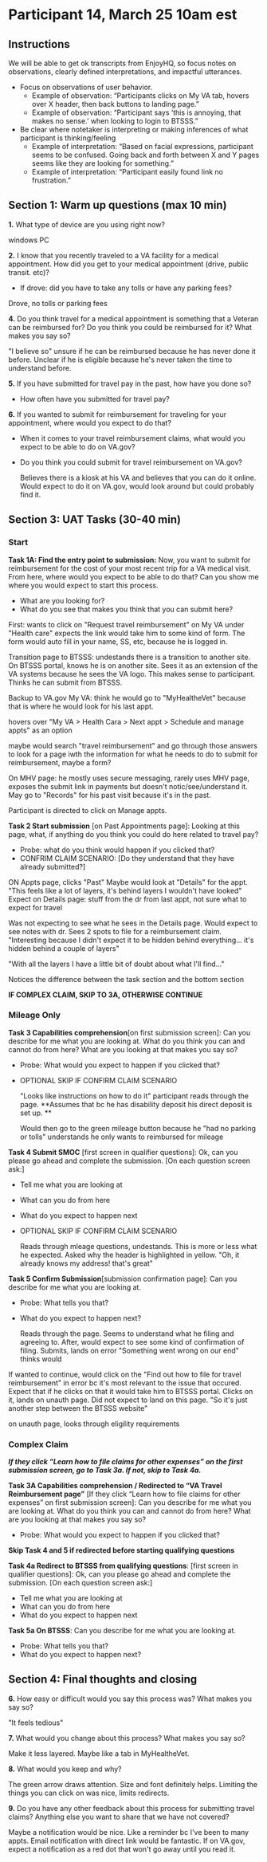 # **Participant 14, March 25 10am est**


## **Instructions**

We will be able to get ok transcripts from EnjoyHQ, so focus notes on observations, clearly defined interpretations, and impactful utterances.



* Focus on observations of user behavior.
    * Example of observation: “Participants clicks on My VA tab, hovers over X header, then back buttons to landing page.”
    * Example of observation: “Participant says ‘this is annoying, that makes no sense.’ when looking to login to BTSSS.”
* Be clear where notetaker is interpreting or making inferences of what participant is thinking/feeling
    * Example of interpretation: “Based on facial expressions, participant seems to be confused. Going back and forth between X and Y pages seems like they are looking for something.”
    * Example of interpretation: “Participant easily found link no frustration.”

## **Section 1: Warm up questions (max 10 min)**

**1.** What type of device are you using right now?

windows PC 
   
**2.** I know that you recently traveled to a VA facility for a medical appointment.  How did you get to your medical appointment (drive, public transit. etc)? 
  -  If drove: did you have to take any tolls or have any parking fees?

Drove, no tolls or parking fees 
   
**4.** Do you think travel for a medical appointment is something that a Veteran can be reimbursed for? Do you think you could be reimbursed for it? What makes you say so?

"I believe so" unsure if he can be reimbursed because he has never done it before.  Unclear if he is eligible because he's never taken the time to understand before.
   
**5.** If you have submitted for travel pay in the past, how have you done so?
  - How often have you submitted for travel pay?
   
**6.** If you wanted to submit for reimbursement for traveling for your appointment, where would you expect to do that?
  - When it comes to your travel reimbursement claims, what would you expect to be able to do on VA.gov?
  - Do you think you could submit for travel reimbursement on VA.gov?

    Believes there is a kiosk at his VA and believes that you can do it online.  Would expect to do it on VA.gov, would look around but could probably find it.


## **Section 3: UAT Tasks (30-40 min)**


### Start 

**Task 1A: Find the entry point to submission:** Now, you want to submit for reimbursement for the cost of your most recent trip for a VA medical visit.  From here, where would you expect to be able to do that?  Can you show me where you would expect to start this process.
- What are you looking for?
- What do you see that makes you think that you can submit here?

First: wants to click on "Request travel reimbursement" on My VA under "Health care" expects the link would take him to some kind of form.  The form would auto fill in your name, SS, etc, because he is logged in.

Transition page to BTSSS: undestands there is a transition to another site.  On BTSSS portal, knows he is on another site.  Sees it as an extension of the VA systems because he sees the VA logo.  This makes sense to participant.  Thinks he can submit from BTSSS.

Backup to VA.gov My VA: think he would go to "MyHealtheVet" because that is where he would look for his last appt.  

hovers over "My VA > Health Cara > Next appt > Schedule and manage appts" as an option 

maybe would search "travel reimbursement" and go through those answers to look for a page iwth the information for what he needs to do to submit for reimbursement, maybe a form? 

On MHV page: he mostly uses secure messaging, rarely uses MHV page, exposes the submit link in payments but doesn't notic/see/understand it.  May go to "Records" for his past visit because it's in the past.     

Participant is directed to click on Manage appts.
 

**Task 2 Start submission** [on Past Appointments page]: Looking at this page, what, if anything do you think you could do here related to travel pay?
- Probe: what do you think would happen if you clicked that?
- CONFRIM CLAIM SCENARIO: [Do they understand that  they have already submitted?] 

ON Appts page, clicks "Past" Maybe would look at "Details" for the appt.  "This feels like a lot of layers, it's behind layers I wouldn't have looked"
Expect on Details page: stuff from the dr from last appt, not sure what to expect for travel

Was not expecting to see what he sees in the Details page.  Would expect to see notes with dr.  Sees 2 spots to file for a reimbursement claim.  "Interesting because I didn't expect it to be hidden behind everything... it's hidden behind a couple of layers"

"With all the layers I have a little bit of doubt about what I'll find..." 

Notices the difference between the task section and the bottom section 


 **IF COMPLEX CLAIM, SKIP TO 3A, OTHERWISE CONTINUE**


### Mileage Only

**Task 3 Capabilities comprehension**[on first submission screen]: Can you describe for me what you are looking at.  What do you think you can and cannot do from here? What are you looking at that makes you say so?
-	Probe: What would you expect to happen if you clicked that?
- OPTIONAL SKIP IF CONFIRM CLAIM SCENARIO

  "Looks like instructions on how to do it" participant reads through the page.  **Assumes that bc he has disability deposit his direct deposit is set up. **

   Would then go to the green mileage button because he "had no parking or tolls" understands he only wants to reimbursed for mileage 

**Task 4 Submit SMOC** [first screen in qualifier questions]:  Ok, can you please go ahead and complete the submission.  [On each question screen ask:]
- Tell me what you are looking at
- What can you do from here
- What do you expect to happen next
- OPTIONAL SKIP IF CONFIRM CLAIM SCENARIO

  Reads through mleage questions, undestands.  This is more or less what he expected.  Asked why the header is highlighted in yellow.  "Oh, it already knows my address! that's great"   

 **Task 5 Confirm Submission**[submission confirmation page]: Can you describe for me what you are looking at. 
- Probe: What tells you that?
- What do you expect to happen next?

  Reads through the page.  Seems to understand what he filing and agreeing to.  After, would expect to see some kind of confirmation of filing.  Submits, lands on error "Something went wrong on our end" thinks would

If wanted to continue, would click on the "Find out how to file for travel reimbursement" in error bc it's most relevant to the issue that occured.  Expect that if he clicks on that it would take him to BTSSS portal.  Clicks on it, lands on unauth page.  Did not expect to land on this page.  "So it's just another step between the BTSSS website" 

on unauth page, looks through eligility requirements

 
###  Complex Claim

***If they click “Learn how to file claims for other expenses” on the first submission screen, go to Task 3a. If not, skip to Task 4a.***

**Task 3A Capabilities comprehension / Redirected to “VA Travel Reimbursement page”** [If they click “Learn how to file claims for other expenses” on first submission screen]: Can you describe for me what you are looking at.  What do you think you can and cannot do from here? What are you looking at that makes you say so?
- Probe: What would you expect to happen if you clicked that?

 **Skip Task 4 and 5 if redirected before starting qualifying questions**

**Task 4a Redirect to BTSSS from qualifying questions**: [first screen in qualifier questions]:  Ok, can you please go ahead and complete the submission.  [On each question screen ask:]
- Tell me what you are looking at
- What can you do from here
- What do you expect to happen next

**Task 5a On BTSSS**: Can you describe for me what you are looking at.  
- Probe: What tells you that?
- What do you expect to happen next? 


## Section 4: Final thoughts and closing

**6.** How easy or difficult would you say this process was? What makes you say so?

"It feels tedious" 

**7.** What would you change about this process? What makes you say so?

Make it less layered.  Maybe like a tab in MyHealtheVet.

**8.** What would you keep and why?

The green arrow draws attention.  Size and font definitely helps.  Limiting the things you can click on was nice, limits redirects. 

**9.** Do you have any other feedback about this process for submitting travel claims? Anything else you want to share that we have not covered?

Maybe a notification would be nice.  Like a reminder bc I've been to many appts.  Email notification with direct link would be fantastic.  If on VA.gov, expect a notification as a red dot that won't go away until you read it.  

